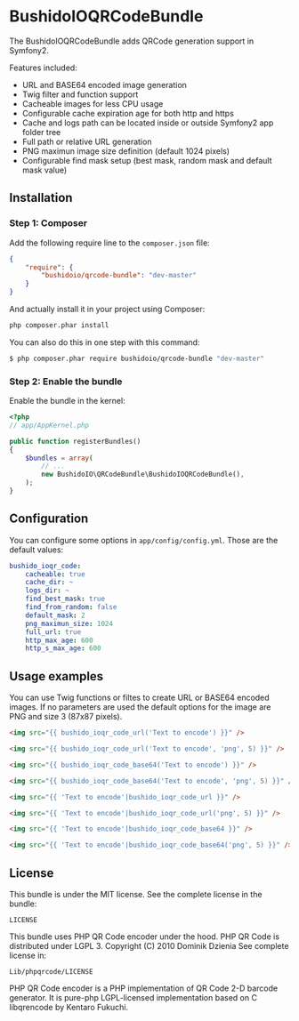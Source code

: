 BushidoIOQRCodeBundle
=====================

The BushidoIOQRCodeBundle adds QRCode generation support in Symfony2.

Features included:

- URL and BASE64 encoded image generation
- Twig filter and function support
- Cacheable images for less CPU usage
- Configurable cache expiration age for both http and https
- Cache and logs path can be located inside or outside Symfony2 app folder tree
- Full path or relative URL generation
- PNG maximun image size definition (default 1024 pixels)
- Configurable find mask setup (best mask, random mask and default mask value)

Installation
------------
### Step 1: Composer
Add the following require line to the `composer.json` file:
``` json
{
    "require": {
        "bushidoio/qrcode-bundle": "dev-master"
    }
}
```
And actually install it in your project using Composer:
``` bash
php composer.phar install
```
You can also do this in one step with this command:
``` bash
$ php composer.phar require bushidoio/qrcode-bundle "dev-master"
```

### Step 2: Enable the bundle

Enable the bundle in the kernel:

``` php
<?php
// app/AppKernel.php

public function registerBundles()
{
    $bundles = array(
        // ...
        new BushidoIO\QRCodeBundle\BushidoIOQRCodeBundle(),
    );
}
```

Configuration
-------------
You can configure some options in `app/config/config.yml`. Those are the default
values:

``` yaml
bushido_ioqr_code:
    cacheable: true
    cache_dir: ~
    logs_dir: ~
    find_best_mask: true
    find_from_random: false
    default_mask: 2
    png_maximun_size: 1024
    full_url: true
    http_max_age: 600
    http_s_max_age: 600
```

Usage examples
--------------
You can use Twig functions or filtes to create URL or BASE64 encoded images.
If no parameters are used the default options for the image are PNG and size 3
(87x87 pixels).

``` html
<img src="{{ bushido_ioqr_code_url('Text to encode') }}" />

<img src="{{ bushido_ioqr_code_url('Text to encode', 'png', 5) }}" />

<img src="{{ bushido_ioqr_code_base64('Text to encode') }}" />

<img src="{{ bushido_ioqr_code_base64('Text to encode', 'png', 5) }}" />

<img src="{{ 'Text to encode'|bushido_ioqr_code_url }}" />

<img src="{{ 'Text to encode'|bushido_ioqr_code_url('png', 5) }}" />

<img src="{{ 'Text to encode'|bushido_ioqr_code_base64 }}" />

<img src="{{ 'Text to encode'|bushido_ioqr_code_base64('png', 5) }}" />
```

License
-------

This bundle is under the MIT license. See the complete license in the bundle:

    LICENSE

This bundle uses PHP QR Code encoder under the hood. PHP QR Code is distributed
under LGPL 3. Copyright (C) 2010 Dominik Dzienia <deltalab at poczta dot fm>
See complete license in:

    Lib/phpqrcode/LICENSE

PHP QR Code encoder is a PHP implementation of QR Code 2-D barcode generator.
It is pure-php LGPL-licensed implementation based on C libqrencode by Kentaro
Fukuchi.
